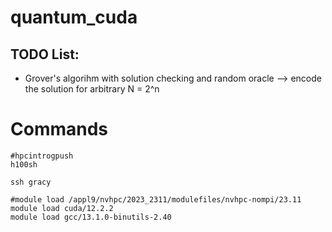 # quantum_cuda

## TODO List:

- Grover's algorihm with solution checking and random oracle --> encode the solution for arbitrary N = 2^n



# Commands
```
#hpcintrogpush
h100sh

ssh gracy

#module load /appl9/nvhpc/2023_2311/modulefiles/nvhpc-nompi/23.11
module load cuda/12.2.2
module load gcc/13.1.0-binutils-2.40
```